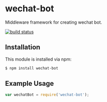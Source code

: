 # wechat-bot

Middleware framework for creating wechat bot.

[![build status](https://secure.travis-ci.org/rogerz/wechat-bot.png)](http://travis-ci.org/rogerz/wechat-bot)

## Installation

This module is installed via npm:

``` bash
$ npm install wechat-bot
```

## Example Usage

``` js
var wechatBot = require('wechat-bot');
```
